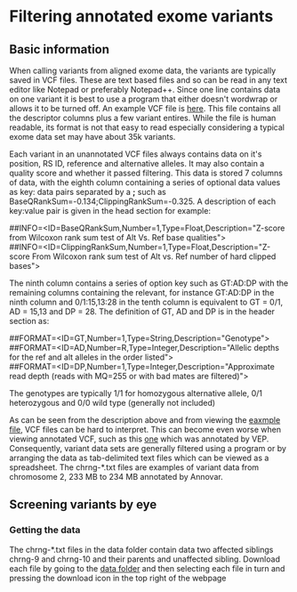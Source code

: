 # Filtering annotated exome variants

## Basic information  
When calling variants from aligned exome data, the variants are typically saved in VCF files. These are text based files and so can be read in any text editor like Notepad or preferably Notepad++. Since one line contains data on one variant it is best to use a program that either doesn't wordwrap or allows it to be turned off. An example VCF file is [here](data/VCF_Header.txt). This file contains all the descriptor columns plus a few variant entires. While the file is human readable, its format is not that easy to read especially considering a typical exome data set may have about 35k variants. 

Each variant in an unannotated VCF files always contains data on it's position, RS ID, reference and alternative alleles. It may also contain a quality score and whether it passed filtering. This data is stored 7 columns of data, with the eighth column containing a series of optional data values as key: data pairs separated by a __;__ such as BaseQRankSum=-0.134;ClippingRankSum=-0.325. A description of each key:value pair is given in the head section for example:

##INFO=<ID=BaseQRankSum,Number=1,Type=Float,Description="Z-score from Wilcoxon rank sum test of Alt Vs. Ref base qualities">  
##INFO=<ID=ClippingRankSum,Number=1,Type=Float,Description="Z-score From Wilcoxon rank sum test of Alt vs. Ref number of hard clipped bases">

The ninth column contains a series of option key such as GT:AD:DP with the remaining columns containing the relevant, for instance GT:AD:DP in the ninth column and 0/1:15,13:28 in the tenth column is equivalent to GT = 0/1, AD = 15,13 and DP = 28. The definition of GT, AD and DP is in the header section as: 

##FORMAT=<ID=GT,Number=1,Type=String,Description="Genotype">   
##FORMAT=<ID=AD,Number=R,Type=Integer,Description="Allelic depths for the ref and alt alleles in the order listed">  
##FORMAT=<ID=DP,Number=1,Type=Integer,Description="Approximate read depth (reads with MQ=255 or with bad mates are filtered)">

The genotypes are typically 1/1 for homozygous alternative allele, 0/1 heterozygous and 0/0 wild type (generally not included)

As can be seen from the description above and from viewing the [eaxmple file](data/VCF_Header.txt), VCF files can be hard to interpret. This can become even worse when viewing annotated VCF, such as this [one](data/VEP_annotated_VCF_header.txt) which was annotated by VEP. Consequently, variant data sets are generally filtered using a program or by arranging the data as tab-delimited text files which can be viewed as a spreadsheet. The chrng-*.txt files are examples of variant data from chromosome 2, 233 MB to 234 MB  annotated by Annovar.

## Screening variants by eye

### Getting the data 

The chrng-*.txt files in the data folder contain data two affected siblings chrng-9 and chrng-10 and their parents and unaffected sibling. Download each file by going to the [data folder](data/) and then selecting each file in turn and pressing the download icon in the top right of the webpage 